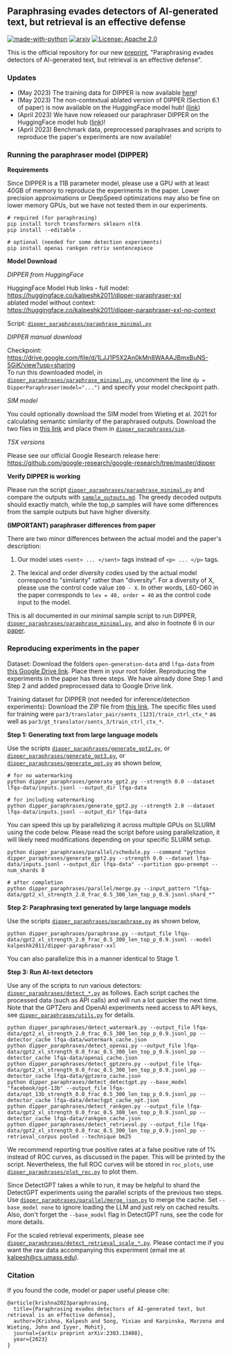 ## Paraphrasing evades detectors of AI-generated text, but retrieval is an effective defense

[![made-with-python](https://img.shields.io/badge/Made%20with-Python-red.svg)](#python)
[![arxiv](https://img.shields.io/badge/arXiv-2303.13408-b31b1b.svg)](https://arxiv.org/abs/2303.13408)
[![License: Apache 2.0](https://img.shields.io/badge/License-Apache--2.0-blue.svg)](https://opensource.org/licenses/Apache-2.0)

This is the official repository for our new [preprint](https://arxiv.org/pdf/2303.13408.pdf), "Paraphrasing evades detectors of AI-generated text, but retrieval is an effective defense".

### Updates

* (May 2023) The training data for DIPPER is now available [here](https://storage.googleapis.com/gresearch/dipper/dipper-training-data.zip)!
* (May 2023) The non-contextual ablated version of DIPPER (Section 6.1 of paper) is now available on the HuggingFace model hub! ([link](https://huggingface.co/kalpeshk2011/dipper-paraphraser-xxl-no-context))
* (April 2023) We have now released our paraphraser DIPPER on the HuggingFace model hub ([link](https://huggingface.co/kalpeshk2011/dipper-paraphraser-xxl))!
* (April 2023) Benchmark data, preprocessed paraphrases and scripts to reproduce the paper's experiments are now available!

### Running the paraphraser model (DIPPER)

**Requirements**

Since DIPPER is a 11B parameter model, please use a GPU with at least 40GB of memory to reproduce the experiments in the paper. Lower precision approximations or DeepSpeed optimizations may also be fine on lower memory GPUs, but we have not tested them in our experiments.

```
# required (for paraphrasing)
pip install torch transformers sklearn nltk
pip install --editable .

# optional (needed for some detection experiments)
pip install openai rankgen retriv sentencepiece
```

**Model Download**

*DIPPER from HuggingFace*

HuggingFace Model Hub links -
full model: https://huggingface.co/kalpeshk2011/dipper-paraphraser-xxl  
ablated model without context: https://huggingface.co/kalpeshk2011/dipper-paraphraser-xxl-no-context

Script: [`dipper_paraphrases/paraphrase_minimal.py`](dipper_paraphrases/paraphrase_minimal.py)

*DIPPER manual download*

Checkpoint: https://drive.google.com/file/d/1LJJ1P5X2An0kMn8WAAAJBmxBuNS-5GiK/view?usp=sharing  
To run this downloaded model, in [`dipper_paraphrases/paraphrase_minimal.py`](dipper_paraphrases/paraphrase_minimal.py), uncomment the line `dp = DipperParaphraser(model="...")` and specify your model checkpoint path.

*SIM model*

You could optionally download the SIM model from Wieting et al. 2021 for calculating semantic similarity of the paraphrased outputs. Download the two files in [this link](https://drive.google.com/drive/folders/1rOOYF3ioDD_Nm0sduhD6ZE1xdUQQKqvG?usp=sharing) and place them in [`dipper_paraphrases/sim`](dipper_paraphrases/sim).

*T5X versions*

Please see our official Google Research release here: https://github.com/google-research/google-research/tree/master/dipper

**Verify DIPPER is working**

Please run the script [`dipper_paraphrases/paraphrase_minimal.py`](dipper_paraphrases/paraphrase_minimal.py) and compare the outputs with [`sample_outputs.md`](sample_outputs.md). The greedy decoded outputs should exactly match, while the top_p samples will have some differences from the sample outputs but have higher diversity.

**(IMPORTANT) paraphraser differences from paper**

There are two minor differences between the actual model and the paper's description:

1. Our model uses `<sent> ... </sent>` tags instead of `<p> ... </p>` tags.

2. The lexical and order diversity codes used by the actual model correspond to "similarity" rather than "diversity". For a diversity of X, please use the control code value `100 - X`. In other words, L60-O60 in the paper corresponds to `lex = 40, order = 40` as the control code input to the model.

This is all documented in our minimal sample script to run DIPPER, [`dipper_paraphrases/paraphrase_minimal.py`](dipper_paraphrases/paraphrase_minimal.py), and also in footnote 6 in our [paper](https://arxiv.org/pdf/2303.13408.pdf).

### Reproducing experiments in the paper

Dataset: Download the folders `open-generation-data` and `lfqa-data` from [this Google Drive link](https://drive.google.com/drive/folders/1mPROenBB0fzLO9AX4fe71k0UYv0xt3X1?usp=share_link). Place them in your root folder. Reproducing the experiments in the paper has three steps. We have already done Step 1 and Step 2 and added preprocessed data to Google Drive link.

Training dataset for DIPPER (not needed for inference/detection experiments): Download the ZIP file from [this link](https://storage.googleapis.com/gresearch/dipper/dipper-training-data.zip). The specific files used for training were `par3/translator_pair/sents_[123]/train_ctrl_ctx_*` as well as `par3/gt_translator/sents_3/train_ctrl_ctx_*`.

**Step 1: Generating text from large language models**

Use the scripts [`dipper_paraphrases/generate_gpt2.py`](dipper_paraphrases/generate_gpt3.py), or [`dipper_paraphrases/generate_gpt3.py`](dipper_paraphrases/generate_gpt3.py), or [`dipper_paraphrases/generate_opt.py`](dipper_paraphrases/generate_opt.py) as shown below,

```
# for no watermarking
python dipper_paraphrases/generate_gpt2.py --strength 0.0 --dataset lfqa-data/inputs.jsonl --output_dir lfqa-data

# for including watermarking
python dipper_paraphrases/generate_gpt2.py --strength 2.0 --dataset lfqa-data/inputs.jsonl --output_dir lfqa-data
```

You can speed this up by parallelizing it across multiple GPUs on SLURM using the code below. Please read the script before using parallelization, it will likely need modifications depending on your specific SLURM setup.

```
python dipper_paraphrases/parallel/schedule.py --command "python dipper_paraphrases/generate_gpt2.py --strength 0.0 --dataset lfqa-data/inputs.jsonl --output_dir lfqa-data" --partition gpu-preempt --num_shards 8

# after completion
python dipper_paraphrases/parallel/merge.py --input_pattern "lfqa-data/gpt2_xl_strength_2.0_frac_0.5_300_len_top_p_0.9.jsonl.shard_*"
```

**Step 2: Paraphrasing text generated by large language models**

Use the scripts [`dipper_paraphrases/paraphrase.py`](dipper_paraphrases/paraphrase.py) as shown below,

```
python dipper_paraphrases/paraphrase.py --output_file lfqa-data/gpt2_xl_strength_2.0_frac_0.5_300_len_top_p_0.9.jsonl --model kalpeshk2011/dipper-paraphraser-xxl
```

You can also parallelize this in a manner identical to Stage 1.

**Step 3: Run AI-text detectors**

Use any of the scripts to run various detectors: [`dipper_paraphrases/detect_*.py`](dipper_paraphrases) as follows. Each script caches the processed data (such as API calls) and will run a lot quicker the next time. Note that the GPTZero and OpenAI experiments need access to API keys, see [`dipper_paraphrases/utils.py`](dipper_paraphrases/utils.py) for details.

```
python dipper_paraphrases/detect_watermark.py --output_file lfqa-data/gpt2_xl_strength_2.0_frac_0.5_300_len_top_p_0.9.jsonl_pp --detector_cache lfqa-data/watermark_cache.json
python dipper_paraphrases/detect_openai.py --output_file lfqa-data/gpt2_xl_strength_0.0_frac_0.5_300_len_top_p_0.9.jsonl_pp --detector_cache lfqa-data/openai_cache.json
python dipper_paraphrases/detect_gptzero.py --output_file lfqa-data/gpt2_xl_strength_0.0_frac_0.5_300_len_top_p_0.9.jsonl_pp --detector_cache lfqa-data/gptzero_cache.json
python dipper_paraphrases/detect_detectgpt.py --base_model "facebook/opt-13b" --output_file lfqa-data/opt_13b_strength_0.0_frac_0.5_300_len_top_p_0.9.jsonl_pp --detector_cache lfqa-data/detectgpt_cache_opt.json
python dipper_paraphrases/detect_rankgen.py --output_file lfqa-data/gpt2_xl_strength_0.0_frac_0.5_300_len_top_p_0.9.jsonl_pp --detector_cache lfqa-data/rankgen_cache.json
python dipper_paraphrases/detect_retrieval.py --output_file lfqa-data/gpt2_xl_strength_0.0_frac_0.5_300_len_top_p_0.9.jsonl_pp --retrieval_corpus pooled --technique bm25
```

We recommend reporting true positive rates at a false positive rate of 1% instead of ROC curves, as discussed in the paper. This will be printed by the script. Nevertheless, the full ROC curves will be stored in `roc_plots`, use [`dipper_paraphrases/plot_roc.py`](dipper_paraphrases/plot_roc.py) to plot them.

Since DetectGPT takes a while to run, it may be helpful to shard the DetectGPT experiments using the parallel scripts of the previous two steps. Use [`dipper_paraphrases/parallel/merge_json.py`](dipper_paraphrases/parallel/merge_json.py) to merge the cache. Set `--base_model none` to ignore loading the LLM and just rely on cached results. Also, don't forget the `--base_model` flag in DetectGPT runs, see the code for more details.

For the scaled retrieval experiments, please see [`dipper_paraphrases/detect_retrieval_scale_*.py`](dipper_paraphrases). Please contact me if you want the raw data accompanying this experiment (email me at kalpesh@cs.umass.edu).

### Citation

If you found the code, model or paper useful please cite:

```
@article{krishna2023paraphrasing,
  title={Paraphrasing evades detectors of AI-generated text, but retrieval is an effective defense},
  author={Krishna, Kalpesh and Song, Yixiao and Karpinska, Marzena and Wieting, John and Iyyer, Mohit},
  journal={arXiv preprint arXiv:2303.13408},
  year={2023}
}
```

